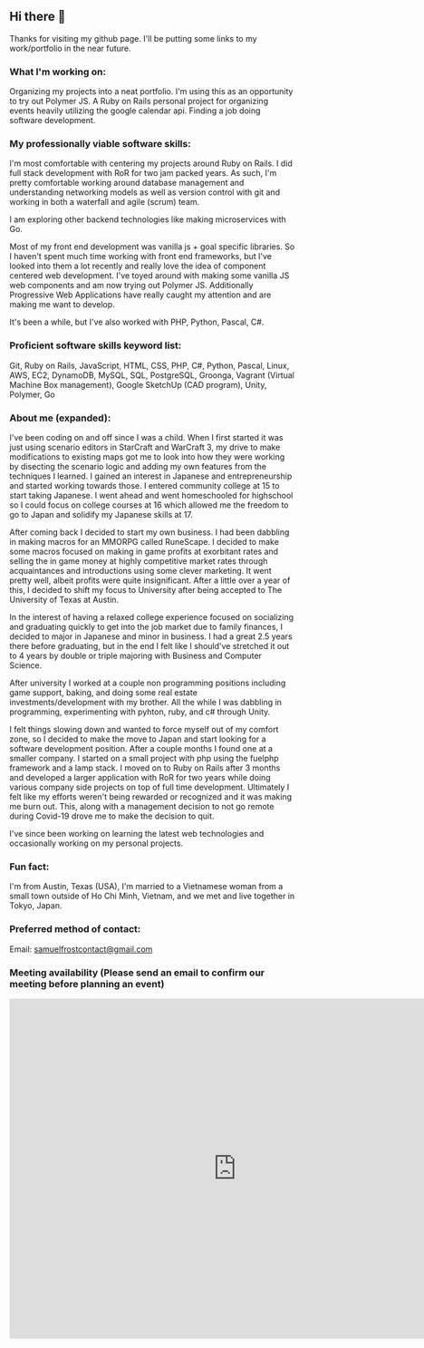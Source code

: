 ## Hi there 👋
Thanks for visiting my github page. I'll be putting some links to my work/portfolio in the near future.

### What I'm working on:
Organizing my projects into a neat portfolio. I'm using this as an opportunity to try out Polymer JS.
A Ruby on Rails personal project for organizing events heavily utilizing the google calendar api.
Finding a job doing software development.

### My professionally viable software skills:
I'm most comfortable with centering my projects around Ruby on Rails. I did full stack development with RoR for two jam packed years. As such, I'm pretty comfortable working around database management and understanding networking models as well as version control with git and working in both a waterfall and agile (scrum) team.

I am exploring other backend technologies like making microservices with Go.

Most of my front end development was vanilla js + goal specific libraries. So I haven't spent much time working with front end frameworks, but I've looked into them a lot recently and really love the idea of component centered web development. I've toyed around with making some vanilla JS web components and am now trying out Polymer JS. Additionally Progressive Web Applications have really caught my attention and are making me want to develop.

It's been a while, but I've also worked with PHP, Python, Pascal, C#.

### Proficient software skills keyword list:
Git, Ruby on Rails, JavaScript, HTML, CSS, PHP, C#, Python, Pascal, Linux, AWS, EC2, DynamoDB, MySQL, SQL, PostgreSQL, Groonga, Vagrant (Virtual Machine Box management), Google SketchUp (CAD program), Unity, Polymer, Go

### About me (expanded):

I've been coding on and off since I was a child. When I first started it was just using scenario editors in StarCraft and WarCraft 3, my drive to make modifications to existing maps got me to look into how they were working by disecting the scenario logic and adding my own features from the techniques I learned. I gained an interest in Japanese and entrepreneurship and started working towards those. I entered community college at 15 to start taking Japanese. I went ahead and went homeschooled for highschool so I could focus on college courses at 16 which allowed me the freedom to go to Japan and solidify my Japanese skills at 17.

After coming back I decided to start my own business. I had been dabbling in making macros for an MMORPG called RuneScape. I decided to make some macros focused on making in game profits at exorbitant rates and selling the in game money at highly competitive market rates through acquaintances and introductions using some clever marketing. It went pretty well, albeit profits were quite insignificant. After a little over a year of this, I decided to shift my focus to University after being accepted to The University of Texas at Austin.

In the interest of having a relaxed college experience focused on socializing and graduating quickly to get into the job market due to family finances, I decided to major in Japanese and minor in business. I had a great 2.5 years there before graduating, but in the end I felt like I should've stretched it out to 4 years by double or triple majoring with Business and Computer Science.

After university I worked at a couple non programming positions including game support, baking, and doing some real estate investments/development with my brother. All the while I was dabbling in programming, experimenting with pyhton, ruby, and c# through Unity.

I felt things slowing down and wanted to force myself out of my comfort zone, so I decided to make the move to Japan and start looking for a software development position. After a couple months I found one at a smaller company. I started on a small project with php using the fuelphp framework and a lamp stack. I moved on to Ruby on Rails after 3 months and developed a larger application with RoR for two years while doing various company side projects on top of full time development. Ultimately I felt like my efforts weren't being rewarded or recognized and it was making me burn out. This, along with a management decision to not go remote during Covid-19 drove me to make the decision to quit.

I've since been working on learning the latest web technologies and occasionally working on my personal projects.

### Fun fact:
I'm from Austin, Texas (USA), I'm married to a Vietnamese woman from a small town outside of Ho Chi Minh, Vietnam, and we met and live together in Tokyo, Japan.

### Preferred method of contact:
Email: samuelfrostcontact@gmail.com

### Meeting availability (Please send an email to confirm our meeting before planning an event)
<iframe src="https://calendar.google.com/calendar/embed?src=c_ef6574cpgscfjo9ba21qm0fh70%40group.calendar.google.com&ctz=Asia%2FTokyo" style="border: 0" width="800" height="600" frameborder="0" scrolling="no"></iframe>
